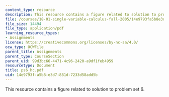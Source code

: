 ```yaml
---
content_type: resource
description: This resource contains a figure related to solution to problem set 6.
file: /courses/18-01-single-variable-calculus-fall-2005/14e9793fa5b8e3d7881d7233d58add5b_ps6_hc.pdf
file_size: 14494
file_type: application/pdf
learning_resource_types:
- Assignments
license: https://creativecommons.org/licenses/by-nc-sa/4.0/
ocw_type: OCWFile
parent_title: Assignments
parent_type: CourseSection
parent_uid: 99d3bc66-4471-4c96-2420-a9df1feb4959
resourcetype: Document
title: ps6_hc.pdf
uid: 14e9793f-a5b8-e3d7-881d-7233d58add5b
---
```

This resource contains a figure related to solution to problem set 6.